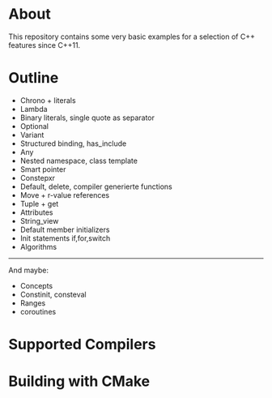 # About

This repository contains some very basic examples for a selection of C++ features since C++11.

# Outline

-	Chrono + literals
-	Lambda
-	Binary literals, single quote as separator
-	Optional
-	Variant
-	Structured binding, has_include
-	Any
-	Nested namespace, class template
-	Smart pointer
-	Constepxr
-	Default, delete, compiler generierte functions
-	Move + r-value references
-	Tuple + get
-	Attributes
-	String_view
-	Default member initializers
-	Init statements if,for,switch
-	Algorithms

---------

And maybe:

-	Concepts
-	Constinit, consteval
-	Ranges
-	coroutines


# Supported Compilers

# Building with CMake
